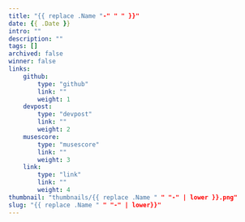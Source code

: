 ```yaml
---
title: "{{ replace .Name "-" " " }}"
date: {{ .Date }}
intro: ""
description: ""
tags: []
archived: false
winner: false
links: 
    github: 
        type: "github"
        link: ""
        weight: 1
    devpost:
        type: "devpost"
        link: ""
        weight: 2
    musescore:
        type: "musescore"
        link: ""
        weight: 3
    link:
        type: "link"
        link: ""
        weight: 4
thumbnail: "thumbnails/{{ replace .Name " " "-" | lower }}.png"
slug: "{{ replace .Name " " "-" | lower}}"
---
```


